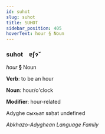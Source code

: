 ```yaml
---
id: suhot
slug: suhot
title: SUHOT
sidebar_position: 405
hoverText: hour § Noun
---
```


### suhot&emsp;<span kind="abugida">ɐʃɂ̆</span>

*hour* **§** Noun

**Verb**: to be an hour

**Noun**: hour/o'clock

**Modifier**: hour-related

Adyghe сыхьат səḥat undefined

*Abkhazo-Adyghean Language Family*